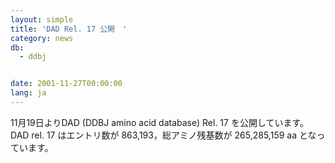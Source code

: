 ```yaml
---
layout: simple
title: 'DAD Rel. 17 公開　'
category: news
db:
  - ddbj


date: 2001-11-27T00:00:00
lang: ja
---
```


11月19日よりDAD (DDBJ amino acid database) Rel. 17 を公開しています。 DAD rel. 17 はエントリ数が 863,193，総アミノ残基数が 265,285,159 aa となっています。
